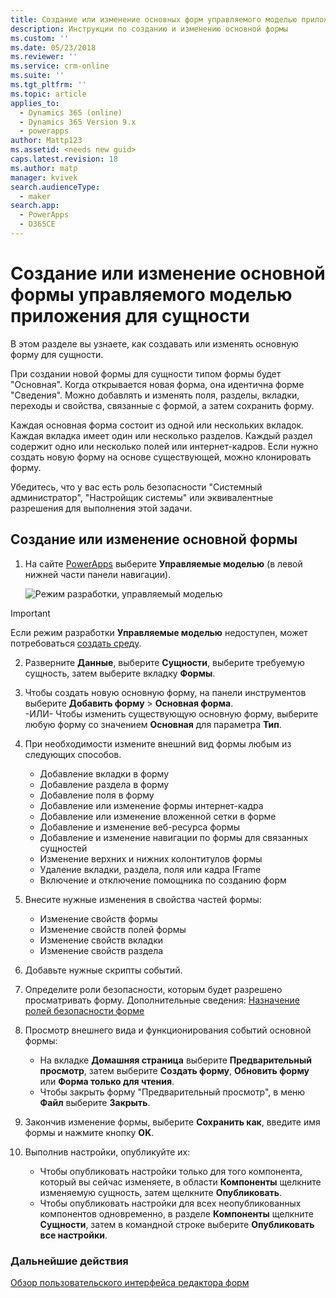 ```yaml
---
title: Создание или изменение основных форм управляемого моделью приложения в PowerApps | MicrosoftDocs
description: Инструкции по созданию и изменению основной формы
ms.custom: ''
ms.date: 05/23/2018
ms.reviewer: ''
ms.service: crm-online
ms.suite: ''
ms.tgt_pltfrm: ''
ms.topic: article
applies_to:
  - Dynamics 365 (online)
  - Dynamics 365 Version 9.x
  - powerapps
author: Mattp123
ms.assetid: <needs new guid>
caps.latest.revision: 18
ms.author: matp
manager: kvivek
search.audienceType:
  - maker
search.app:
  - PowerApps
  - D365CE
---
```

# <a name="create-or-edit-a-model-driven-app-main-form-for-an-entity"></a>Создание или изменение основной формы управляемого моделью приложения для сущности 

В этом разделе вы узнаете, как создавать или изменять основную форму для сущности.

При создании новой формы для сущности типом формы будет "Основная". Когда открывается новая форма, она идентична форме "Сведения". Можно добавлять и изменять поля, разделы, вкладки, переходы и свойства, связанные с формой, а затем сохранить форму.

Каждая основная форма состоит из одной или нескольких вкладок. Каждая вкладка имеет один или несколько разделов. Каждый раздел содержит одно или несколько полей или интернет-кадров. Если нужно создать новую форму на основе существующей, можно клонировать форму. 

Убедитесь, что у вас есть роль безопасности "Системный администратор", "Настройщик системы" или эквивалентные разрешения для выполнения этой задачи.

## <a name="how-to-create-or-edit-a-main-form"></a>Создание или изменение основной формы
  
1.   На сайте [PowerApps](https://web.powerapps.com/?utm_source=padocs&utm_medium=linkinadoc&utm_campaign=referralsfromdoc) выберите **Управляемые моделью** (в левой нижней части панели навигации).  

     ![Режим разработки, управляемый моделью](media/model-driven-switch.png)

> [!IMPORTANT]
> Если режим разработки **Управляемые моделью** недоступен, может потребоваться [создать среду](https://docs.microsoft.com/powerapps/administrator/create-environment).   
  
2.  Разверните **Данные**, выберите **Сущности**, выберите требуемую сущность, затем выберите вкладку **Формы**. 

3. Чтобы создать новую основную форму, на панели инструментов выберите **Добавить форму** > **Основная форма**.  
    \-ИЛИ- Чтобы изменить существующую основную форму, выберите любую форму со значением **Основная** для параметра **Тип**.
  
3.  При необходимости измените внешний вид формы любым из следующих способов.
    -   Добавление вкладки в форму
    -   Добавление раздела в форму
    -   Добавление поля в форму
    -   Добавление или изменение формы интернет-кадра
    -   Добавление или изменение вложенной сетки в форме
    -   Добавление и изменение веб-ресурса формы
    -   Добавление и изменение навигации по формы для связанных сущностей
    -   Изменение верхних и нижних колонтитулов формы
    -   Удаление вкладки, раздела, поля или кадра IFrame
    -   Включение и отключение помощника по созданию форм
    
4.  Внесите нужные изменения в свойства частей формы:
    -   Изменение свойств формы
    -   Изменение свойств полей формы
    -   Изменение свойств вкладки
    -   Изменение свойств раздела

5.  Добавьте нужные скрипты событий. 

6.  Определите роли безопасности, которым будет разрешено просматривать форму. Дополнительные сведения: [Назначение ролей безопасности форме](https://docs.microsoft.com/dynamics365/customer-engagement/admin/assign-security-roles-form)

7.  Просмотр внешнего вида и функционирования событий основной формы:
    - На вкладке **Домашняя страница** выберите **Предварительный просмотр**, затем выберите **Создать форму**, **Обновить форму** или **Форма только для чтения**.
    - Чтобы закрыть форму "Предварительный просмотр", в меню **Файл** выберите **Закрыть**.

8.  Закончив изменение формы, выберите **Сохранить как**, введите имя формы и нажмите кнопку **OK**.

9.  Выполнив настройки, опубликуйте их:
    -   Чтобы опубликовать настройки только для того компонента, который вы сейчас изменяете, в области **Компоненты** щелкните изменяемую сущность, затем щелкните **Опубликовать**.
    -   Чтобы опубликовать настройки для всех неопубликованных компонентов одновременно, в разделе **Компоненты** щелкните **Сущности**, затем в командной строке выберите **Опубликовать все настройки**.
    
 
### <a name="next-steps"></a>Дальнейшие действия  
[Обзор пользовательского интерфейса редактора форм](form-editor-user-interface-legacy.md)
 
